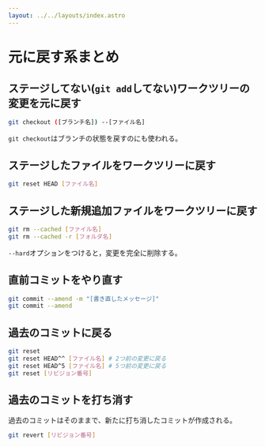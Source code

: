 ```yaml
---
layout: ../../layouts/index.astro
---
```


# 元に戻す系まとめ

## ステージしてない(`git add`してない)ワークツリーの変更を元に戻す

```bash
git checkout ([ブランチ名]) --[ファイル名]
```

`git checkout`はブランチの状態を戻すのにも使われる。

## ステージしたファイルをワークツリーに戻す

```bash
git reset HEAD [ファイル名]
```

## ステージした新規追加ファイルをワークツリーに戻す

```bash
git rm --cached [ファイル名]
git rm --cached -r [フォルダ名]
```

`--hard`オプションをつけると，変更を完全に削除する。

## 直前コミットをやり直す

```bash
git commit --amend -m "[書き直したメッセージ]"
git commit --amend
```

## 過去のコミットに戻る

```bash
git reset
git reset HEAD^^ [ファイル名] # 2つ前の変更に戻る
git reset HEAD^5 [ファイル名] # 5つ前の変更に戻る
git reset [リビジョン番号]
```

## 過去のコミットを打ち消す

過去のコミットはそのままで、新たに打ち消したコミットが作成される。

```bash
git revert [リビジョン番号]
```
